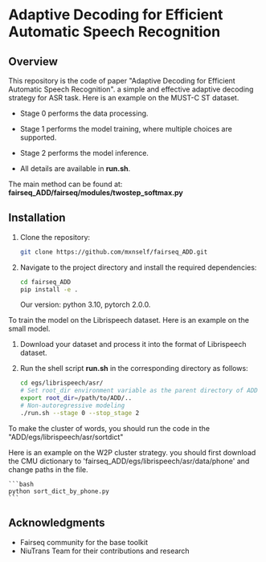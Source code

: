 # Adaptive Decoding for Efficient Automatic Speech Recognition

## Overview

This repository is the code of paper "Adaptive Decoding for Efficient Automatic Speech Recognition". a simple and effective adaptive decoding strategy for ASR task.
Here is an example on the MUST-C ST dataset.

- Stage 0 performs the data processing.
- Stage 1 performs the model training, where multiple choices are supported.
- Stage 2 performs the model inference.

- All details are available in **run.sh**.

The main method can be found at: **fairseq_ADD/fairseq/modules/twostep_softmax.py**

## Installation

1. Clone the repository:

    ```bash
    git clone https://github.com/mxnself/fairseq_ADD.git
    ```

2. Navigate to the project directory and install the required dependencies:

    ```bash
    cd fairseq_ADD
    pip install -e .
    ```
    Our version: python 3.10, pytorch 2.0.0.

To train the model on the Librispeech dataset.
Here is an example on the small model.
1. Download your dataset and process it into the format of Librispeech dataset.
2. Run the shell script **run.sh** in the corresponding directory as follows:

    ```bash
    cd egs/librispeech/asr/
    # Set root_dir environment variable as the parent directory of ADD directory
    export root_dir=/path/to/ADD/..
    # Non-autoregressive modeling
    ./run.sh --stage 0 --stop_stage 2
    ```

To make the cluster of words, you should run the code in the "ADD/egs/librispeech/asr/sortdict"

Here is an example on the W2P cluster strategy. you should first download the CMU dictionary to 'fairseq_ADD/egs/librispeech/asr/data/phone' and change paths in the file.

    ```bash
    python sort_dict_by_phone.py
    ```

## Acknowledgments

- Fairseq community for the base toolkit
- NiuTrans Team for their contributions and research
